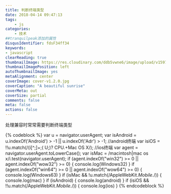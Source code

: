 ```yaml
---
title: 判断终端类型
date: 2018-04-14 09:47:13
tags:
    - js
categories:
    - 技术
##tranquilpeak添加的属性
disqusIdentifier: fdsF34ff34
keywords:
- javascript
clearReading: true
thumbnailImage: https://res.cloudinary.com/ddb5vwne6/image/upload/v1597758372/timg_fy8o3h.jpg
thumbnailImagePosition: left
autoThumbnailImage: yes
metaAlignment: center
coverImage: cover-v1.2.0.jpg
coverCaption: "A beautiful sunrise"
coverMeta: out
coverSize: partial
comments: false
meta: false
actions: false
---
```

处理兼容时常常需要判断终端类型

<!--excerpt-->
{% codeblock %}
var u = navigator.userAgent;
var isAndroid = u.indexOf('Android') > -1 || u.indexOf('Adr') > -1; //android终端
var isiOS = !!u.match(/\(i[^;]+;( U;)? CPU.+Mac OS X/); //ios终端
var agent = navigator.userAgent.toLowerCase();
var isMac = /macintosh|mac os x/i.test(navigator.userAgent);
if (agent.indexOf("win32") >= 0 || agent.indexOf("wow32") >= 0) {
console.log(Windows32)
}
if (agent.indexOf("win64") >= 0 || agent.indexOf("wow64") >= 0) {
console.log(Windows63)
}
if (isMac && !u.match(/AppleWebKit.*Mobile.*/)) {
console.log(mac)
}
if (isAndroid) {
console.log(android)
}
if (isiOS && !!u.match(/AppleWebKit.*Mobile.*/)) {
console.log(ios)
}
{% endcodeblock %}